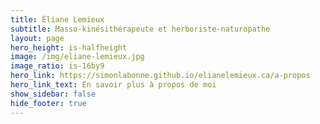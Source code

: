 ```yaml
---
title: Éliane Lemieux
subtitle: Masso-kinésithérapeute et herboriste-naturopathe
layout: page
hero_height: is-halfheight
image: /img/eliane-lemieux.jpg
image_ratio: is-16by9
hero_link: https://simonlabonne.github.io/elianelemieux.ca/a-propos
hero_link_text: En savoir plus à propos de moi
show_sidebar: false
hide_footer: true
---
```

